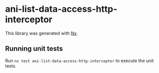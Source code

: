 # ani-list-data-access-http-interceptor

This library was generated with [Nx](https://nx.dev).

## Running unit tests

Run `nx test ani-list-data-access-http-interceptor` to execute the unit tests.
